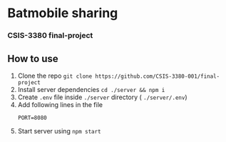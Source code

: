 # Batmobile sharing
### CSIS-3380 final-project

## How to use
1. Clone the repo
    `git clone https://github.com/CSIS-3380-001/final-project`
2. Install server dependencies
    `cd ./server && npm i`
3. Create `.env` file inside `./server` directory ( `./server/.env`)
4. Add following lines in the file
    ```
    PORT=8080
    ```
5. Start server using `npm start`